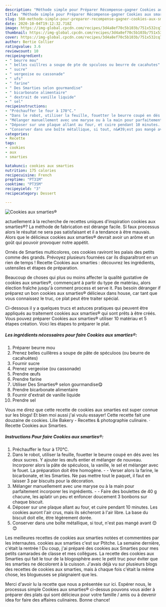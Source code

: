 ```yaml
---
description: "Méthode simple pour Préparer Récompense-gagner Cookies aux smarties®"
title: "Méthode simple pour Préparer Récompense-gagner Cookies aux smarties®"
slug: 560-methode-simple-pour-preparer-recompense-gagner-cookies-aux-smarties
date: 2020-10-04T19:12:32.718Z
image: https://img-global.cpcdn.com/recipes/3d4a8ef70c5b103b/751x532cq70/cookies-aux-smarties-photo-principale-de-la-recette.jpg
thumbnail: https://img-global.cpcdn.com/recipes/3d4a8ef70c5b103b/751x532cq70/cookies-aux-smarties-photo-principale-de-la-recette.jpg
cover: https://img-global.cpcdn.com/recipes/3d4a8ef70c5b103b/751x532cq70/cookies-aux-smarties-photo-principale-de-la-recette.jpg
author: Bertie Collier
ratingvalue: 3.6
reviewcount: 10
recipeingredient:
- " beurre mou"
- " belles cuillres a soupe de pte de spculoos ou beurre de cacahutes"
- " sucre"
- " vergeoise ou cassonade"
- " ufs"
- " farine"
- " Des Smarties selon gourmandise"
- " bicarbonate alimentaire"
- " dextrait de vanille liquide"
- " sel"
recipeinstructions:
- "Préchauffer le four à 170°C."
- "Dans le robot, utiliser la feuille, fouetter le beurre coupé en dés avec les deux sucres. Y ajouter les œufs entier et mélanger de nouveau. Incorporer alors la pâte de spéculoos, la vanille, le sel et mélanger avec le fouet. La préparation doit être homogène.  Verser alors la farine, le bicarbonate, et les Smarties. Ne pas mettre tout le paquet, il faut en laisser 3 par biscuits pour la décoration."
- "Mélanger manuellement avec une maryse ou à la main pour parfaitement incorporer les ingrédients.  Faire des boulettes de 40 g chacune, les aplatir un peu et enfoncer doucement 3 bonbons sur chaque biscuit."
- "Déposer sur une plaque allant au four, et cuire pendant 10 minutes. Les cookies auront l&#39;air crus, mais ils sécheront à l&#39;air libre. La base du biscuit doit elle, être légèrement dorée."
- "Conserver dans une boîte métallique, si tout, n&#39;est pas mangé avant 😊😊"
categories:
- Recette
tags:
- cookies
- aux
- smarties

katakunci: cookies aux smarties 
nutrition: 175 calories
recipecuisine: French
preptime: "PT31M"
cooktime: "PT35M"
recipeyield: "3"
recipecategory: Dessert

---
```



![Cookies aux smarties®](https://img-global.cpcdn.com/recipes/3d4a8ef70c5b103b/751x532cq70/cookies-aux-smarties-photo-principale-de-la-recette.jpg)

actuellement à la recherche de recettes uniques d'inspiration cookies aux smarties®? La méthode de fabrication est dérange facile. Si faux processus alors le résultat ne sera pas satisfaisant et il a tendance à être mauvais. Alors que le délicieux cookies aux smarties® devrait avoir un arôme et un goût qui pouvoir provoquer notre appétit.

Ornés de Smarties multicolores, ces cookies raviront les palais des petits comme des grands. Prévoyez plusieurs fournées car ils disparaîtront en un rien de temps ! Recette Cookies aux smarties : découvrez les ingrédients, ustensiles et étapes de préparation.

Beaucoup de choses qui plus ou moins affecter la qualité gustative de cookies aux smarties®, commençant à partir du type de matériau, alors élection fraîche jusqu'à comment process et serve it. Pas besoin déranger if préparez un bon cookies aux smarties® délicieux dans house, car tant que vous connaissez le truc, ce plat peut être traiter spécial.


Ci-dessous il y a quelques trucs et astuces pratiques qui peuvent être appliqués au traitement cookies aux smarties® qui sont prêts à être créés. Vous pouvez préparer Cookies aux smarties® utiliser 10 matériau et 5 étapes création. Voici les étapes to préparer le plat.

<!--inarticleads1-->

##### Les ingrédients nécessaires pour faire Cookies aux smarties®:

1. Préparer  beurre mou
1. Prenez  belles cuillères a soupe de pâte de spéculoos (ou beurre de cacahuètes)
1. Fournir  sucre
1. Prenez  vergeoise (ou cassonade)
1. Prendre  œufs
1. Prendre  farine
1. Utiliser  Des Smarties® selon gourmandise😋
1. Prendre  bicarbonate alimentaire
1. Fournir  d&#39;extrait de vanille liquide
1. Prendre  sel


Vous me direz que cette recette de cookies aux smarties est super connue sur les blogs! Et bien moi aussi j&#39;ai voulu essayer! Cette recette fait une douzaine de cookies. Lilie Bakery - Recettes &amp; photographie culinaire. · Recette Cookies aux Smarties. 

<!--inarticleads2-->

##### Instructions Pour faire Cookies aux smarties®:

1. Préchauffer le four à 170°C.
1. Dans le robot, utiliser la feuille, fouetter le beurre coupé en dés avec les deux sucres. Y ajouter les œufs entier et mélanger de nouveau. Incorporer alors la pâte de spéculoos, la vanille, le sel et mélanger avec le fouet. La préparation doit être homogène. -  - Verser alors la farine, le bicarbonate, et les Smarties. Ne pas mettre tout le paquet, il faut en laisser 3 par biscuits pour la décoration.
1. Mélanger manuellement avec une maryse ou à la main pour parfaitement incorporer les ingrédients. -  - Faire des boulettes de 40 g chacune, les aplatir un peu et enfoncer doucement 3 bonbons sur chaque biscuit.
1. Déposer sur une plaque allant au four, et cuire pendant 10 minutes. Les cookies auront l&#39;air crus, mais ils sécheront à l&#39;air libre. La base du biscuit doit elle, être légèrement dorée.
1. Conserver dans une boîte métallique, si tout, n&#39;est pas mangé avant 😊😊


Les meilleures recettes de cookies aux smarties notées et commentées par les internautes. cookies aux smarties c&#39;est sur Ptitche. La semaine dernière, c&#39;était la rentrée ! Du coup, j&#39;ai préparé des cookies aux Smarties pour mes petits camarades de classe et mes collègues. La recette des cookies aux Smarties qui fait le tour de la blogosphère avec le petit truc pour éviter que les smarties ne décolorent à la cuisson. J&#39;avais déjà vu sur plusieurs blogs des recettes de cookies aux smarties, mais à chaque fois c&#39;était la même chose, les blogueuses se plaignaient que les. 


Merci d'avoir lu la recette que nous a présentée sur ici. Espérer nous, le processus simple Cookies aux smarties® ci-dessus pouvons vous aider à préparer des plats qui sont délicieux pour votre famille / amis ou à devenir idea for faire des affaires culinaires. Bonne chance!
